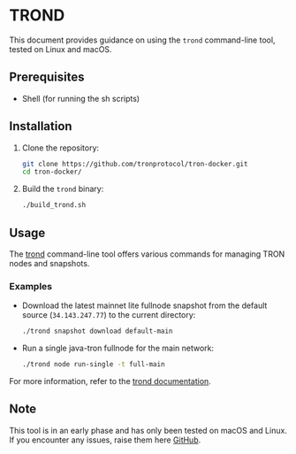# TROND

This document provides guidance on using the `trond` command-line tool, tested on Linux and macOS.

## Prerequisites

- Shell (for running the sh scripts)

## Installation

1. Clone the repository:

    ```sh
    git clone https://github.com/tronprotocol/tron-docker.git
    cd tron-docker/
    ```

2. Build the `trond` binary:

    ```sh
    ./build_trond.sh
    ```

## Usage

The [trond](tools/trond/docs/trond.md) command-line tool offers various commands for managing TRON nodes and snapshots.

### Examples

- Download the latest mainnet lite fullnode snapshot from the default source (`34.143.247.77`) to the current directory:

    ```sh
    ./trond snapshot download default-main
    ```

- Run a single java-tron fullnode for the main network:

    ```sh
    ./trond node run-single -t full-main
    ```

For more information, refer to the [trond documentation](tools/trond/docs/trond.md).

## Note

This tool is in an early phase and has only been tested on macOS and Linux. If you encounter any issues, raise them here [GitHub](https://github.com/tronprotocol/tron-docker/issues).
